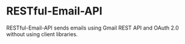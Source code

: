 # RESTful-Email-API
RESTful-Email-API sends emails using Gmail REST API and OAuth 2.0 without using client libraries.
